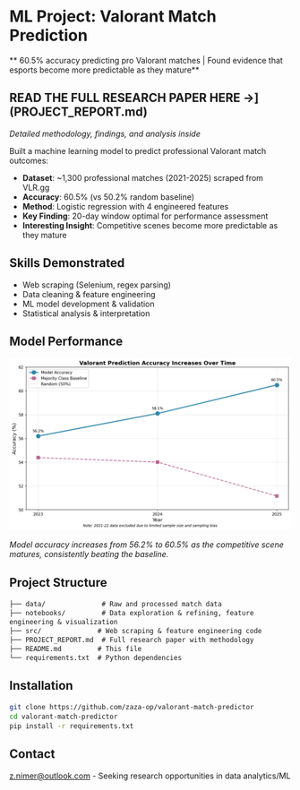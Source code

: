 # ML Project: Valorant Match Prediction

** 60.5% accuracy predicting pro Valorant matches | Found evidence that esports become more predictable as they mature**

## READ THE FULL RESEARCH PAPER HERE →](PROJECT_REPORT.md)
*Detailed methodology, findings, and analysis inside*

Built a machine learning model to predict professional Valorant match outcomes:
- **Dataset**: ~1,300 professional matches (2021-2025) scraped from VLR.gg
- **Accuracy**: 60.5% (vs 50.2% random baseline)
- **Method**: Logistic regression with 4 engineered features
- **Key Finding**: 20-day window optimal for performance assessment
- **Interesting Insight**: Competitive scenes become more predictable as they mature

## Skills Demonstrated
- Web scraping (Selenium, regex parsing)
- Data cleaning & feature engineering  
- ML model development & validation
- Statistical analysis & interpretation


## Model Performance

![Accuracy Over Time](notebooks/accuracy_over_time.png)

*Model accuracy increases from 56.2% to 60.5% as the competitive scene matures, consistently beating the baseline.*


## Project Structure
```
├── data/              # Raw and processed match data
├── notebooks/         # Data exploration & refining, feature engineering & visualization
├── src/              # Web scraping & feature engineering code
├── PROJECT_REPORT.md  # Full research paper with methodology
├── README.md         # This file
└── requirements.txt  # Python dependencies
```

## Installation
```bash
git clone https://github.com/zaza-op/valorant-match-predictor
cd valorant-match-predictor
pip install -r requirements.txt
```

## Contact
z.nimer@outlook.com - Seeking research opportunities in data analytics/ML

